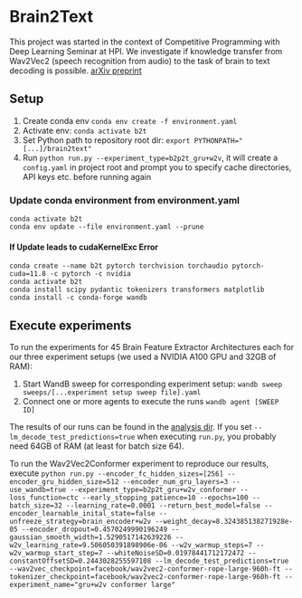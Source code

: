 # Brain2Text
This project was started in the context of Competitive Programming with Deep Learning Seminar at HPI. 
We investigate if knowledge transfer from Wav2Vec2 (speech recognition from audio) to the task of brain to text decoding is possible.
[arXiv preprint](https://arxiv.org/html/2501.09459v1)

## Setup
1. Create conda env `conda env create -f environment.yaml`
2. Activate env: `conda activate b2t`
3. Set Python path to repository root dir: `export PYTHONPATH="[...]/brain2text"`
2. Run `python run.py --experiment_type=b2p2t_gru+w2v`, it will create a `config.yaml` in project root and prompt you to specify cache directories, API keys etc. before running again

### Update conda environment from environment.yaml
```
conda activate b2t
conda env update --file environment.yaml --prune
```

#### If Update leads to cudaKernelExc Error
```
conda create --name b2t pytorch torchvision torchaudio pytorch-cuda=11.8 -c pytorch -c nvidia
conda activate b2t
conda install scipy pydantic tokenizers transformers matplotlib
conda install -c conda-forge wandb
``` 

## Execute experiments
To run the experiments for 45 Brain Feature Extractor Architectures each for our three experiment setups (we used a NVIDIA A100 GPU and 32GB of RAM):
1. Start WandB sweep for corresponding experiment setup: `wandb sweep sweeps/[...experiment setup sweep file].yaml`
2. Connect one or more agents to execute the runs `wandb agent [SWEEP ID]`

The results of our runs can be found in the [analysis dir](./src/analysis/data).
If you set `--lm_decode_test_predictions=true` when executing `run.py`, you probably need 64GB of RAM (at least for batch size 64).

To run the Wav2Vec2Conformer experiment to reproduce our results, execute `python run.py --encoder_fc_hidden_sizes=[256] --encoder_gru_hidden_size=512 --encoder_num_gru_layers=3 --use_wandb=true --experiment_type=b2p2t_gru+w2v_conformer --loss_function=ctc --early_stopping_patience=10 --epochs=100 --batch_size=32 --learning_rate=0.0001 --return_best_model=false --encoder_learnable_inital_state=false --unfreeze_strategy=brain_encoder+w2v --weight_decay=8.324385138271928e-05 --encoder_dropout=0.4570249990196249 --gaussian_smooth_width=1.5290517142639226 --w2v_learning_rate=9.506050391898906e-06 --w2v_warmup_steps=7 --w2v_warmup_start_step=7 --whiteNoiseSD=0.01978441712172472 --constantOffsetSD=0.2443028255597108 --lm_decode_test_predictions=true --wav2vec_checkpoint=facebook/wav2vec2-conformer-rope-large-960h-ft --tokenizer_checkpoint=facebook/wav2vec2-conformer-rope-large-960h-ft --experiment_name="gru+w2v conformer large"`
